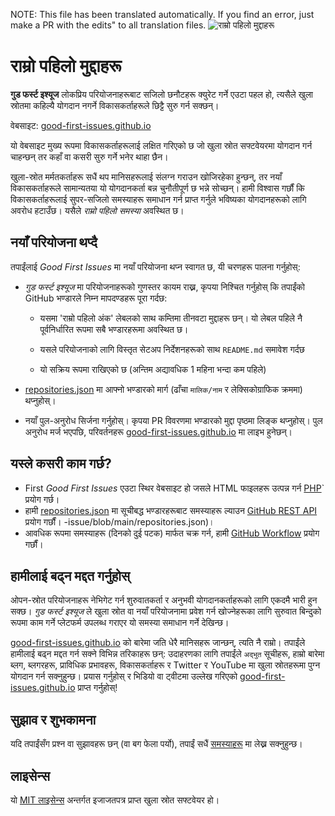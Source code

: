 NOTE: This file has been translated automatically. If you find an error, just make a PR with the edits" to all translation files.
![राम्रो पहिलो मुद्दाहरू](../assets/github/social-preview.png)

# राम्रो पहिलो मुद्दाहरू

**गुड फर्स्ट इश्यूज** लोकप्रिय परियोजनाहरूबाट सजिलो छनौटहरू क्युरेट गर्ने एउटा पहल हो, त्यसैले खुला स्रोतमा कहिल्यै योगदान नगर्ने विकासकर्ताहरूले छिट्टै सुरु गर्न सक्छन्।

वेबसाइट: [good-first-issues.github.io](https://good-first-issues.github.io)

यो वेबसाइट मुख्य रूपमा विकासकर्ताहरूलाई लक्षित गरिएको छ जो खुला स्रोत सफ्टवेयरमा योगदान गर्न चाहन्छन् तर कहाँ वा कसरी सुरु गर्ने भनेर थाहा छैन।

खुला-स्रोत मर्मतकर्ताहरू सधैं थप मानिसहरूलाई संलग्न गराउन खोजिरहेका हुन्छन्, तर नयाँ विकासकर्ताहरूले सामान्यतया यो योगदानकर्ता बन्न चुनौतीपूर्ण छ भन्ने सोच्छन्। हामी विश्वास गर्छौं कि विकासकर्ताहरूलाई सुपर-सजिलो समस्याहरू समाधान गर्न प्राप्त गर्नुले भविष्यका योगदानहरूको लागि अवरोध हटाउँछ। यसैले *राम्रो पहिलो समस्या* अवस्थित छ।

## नयाँ परियोजना थप्दै

तपाईंलाई *Good First Issues* मा नयाँ परियोजना थप्न स्वागत छ, यी चरणहरू पालना गर्नुहोस्:

- *गुड फर्स्ट इश्यूज* मा परियोजनाहरूको गुणस्तर कायम राख्न, कृपया निश्चित गर्नुहोस् कि तपाईंको GitHub भण्डारले निम्न मापदण्डहरू पूरा गर्दछ:

     - यसमा 'राम्रो पहिलो अंक' लेबलको साथ कम्तिमा तीनवटा मुद्दाहरू छन्। यो लेबल पहिले नै पूर्वनिर्धारित रूपमा सबै भण्डारहरूमा अवस्थित छ।

     - यसले परियोजनाको लागि विस्तृत सेटअप निर्देशनहरूको साथ `README.md` समावेश गर्दछ

     - यो सक्रिय रूपमा राखिएको छ (अन्तिम अद्यावधिक 1 महिना भन्दा कम पहिले)

- [repositories.json](https://github.com/gomzyakov/good-first-issue/blob/main/repositories.json) मा आफ्नो भण्डारको मार्ग (ढाँचा `मालिक/नाम` र लेक्सिकोग्राफिक क्रममा) थप्नुहोस्।

- नयाँ पुल-अनुरोध सिर्जना गर्नुहोस्। कृपया PR विवरणमा भण्डारको मुद्दा पृष्ठमा लिङ्क थप्नुहोस्। पुल अनुरोध मर्ज भएपछि, परिवर्तनहरू [good-first-issues.github.io](https://good-first-issues.github.io) मा लाइभ हुनेछन्।

## यस्ले कसरी काम गर्छ?

- First *Good First Issues* एउटा स्थिर वेबसाइट हो जसले HTML फाइलहरू उत्पन्न गर्न [PHP](https://www.php.net)` प्रयोग गर्छ।
- हामी [repositories.json](https://github.com/gomzyakov/good-first) मा सूचीबद्ध भण्डारहरूबाट समस्याहरू ल्याउन [GitHub REST API](https://docs.github.com/en/rest) प्रयोग गर्छौं। -issue/blob/main/repositories.json)।
- आवधिक रूपमा समस्याहरू (दिनको दुई पटक) मार्फत चक्र गर्न, हामी [GitHub Workflow](https://docs.github.com/en/actions/using-workflows) प्रयोग गर्छौं।

## हामीलाई बढ्न मद्दत गर्नुहोस्

ओपन-स्रोत परियोजनाहरू नेभिगेट गर्न शुरुवातकर्ता र अनुभवी योगदानकर्ताहरूको लागि एकदमै भारी हुन सक्छ। *गुड फर्स्ट इश्यूज* ले खुला स्रोत वा नयाँ परियोजनामा प्रवेश गर्न खोज्नेहरूका लागि सुरुवात बिन्दुको रूपमा काम गर्ने प्लेटफर्म उपलब्ध गराएर यो समस्या समाधान गर्ने देखिन्छ।

[good-first-issues.github.io](https://good-first-issues.github.io) को बारेमा जति धेरै मानिसहरू जान्छन्, त्यति नै राम्रो। तपाईंले हामीलाई बढ्न मद्दत गर्न सक्ने विभिन्न तरिकाहरू छन्: उदाहरणका लागि तपाईंले `अद्भुत` सूचीहरू, हाम्रो बारेमा ब्लग, ब्लगरहरू, प्राविधिक प्रभावहरू, विकासकर्ताहरू र Twitter र YouTube मा खुला स्रोतहरूमा पुग्न योगदान गर्न सक्नुहुन्छ। प्रयास गर्नुहोस् र भिडियो वा ट्वीटमा उल्लेख गरिएको [good-first-issues.github.io](https://good-first-issues.github.io) प्राप्त गर्नुहोस्!

## सुझाव र शुभकामना

यदि तपाईंसँग प्रश्न वा सुझावहरू छन् (वा बग फेला पर्यो), तपाईं सधैं [समस्याहरू](https://github.com/good-first-issues/good-first-issues.github.io/issues) मा लेख्न सक्नुहुन्छ।

## लाइसेन्स

यो [MIT लाइसेन्स](https://github.com/good-first-issues/good-first-issues.github.io/blob/main/LICENSE) अन्तर्गत इजाजतपत्र प्राप्त खुला स्रोत सफ्टवेयर हो।
